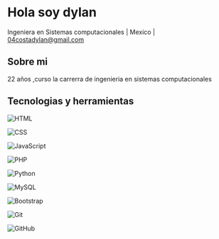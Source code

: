 # Hola soy dylan
 
Ingeniera en Sistemas computacionales  | Mexico | 04costadylan@gmail.com
 
## Sobre mi

22 años ,curso la carrerra de ingenieria en sistemas computacionales
 
## Tecnologias y herramientas 

![HTML](https://img.shields.io/badge/-HTML5-E34F26?style=flat&logo=html5&logoColor=white)

![CSS](https://img.shields.io/badge/-CSS3-1572B6?style=flat&logo=css3)

![JavaScript](https://img.shields.io/badge/-JavaScript-F7DF1E?style=flat&logo=javascript&logoColor=black)

![PHP](https://img.shields.io/badge/-PHP-777BB4?style=flat&logo=php&logoColor=white)

![Python](https://img.shields.io/badge/-Python-3776AB?style=flat&logo=python)

![MySQL](https://img.shields.io/badge/-MySQL-4479A1?style=flat&logo=mysql)

![Bootstrap](https://img.shields.io/badge/-Bootstrap-563D7C?style=flat&logo=bootstrap)

![Git](https://img.shields.io/badge/-Git-F05032?style=flat&logo=git)

![GitHub](https://img.shields.io/badge/-GitHub-181717?style=flat&logo=github)
 

